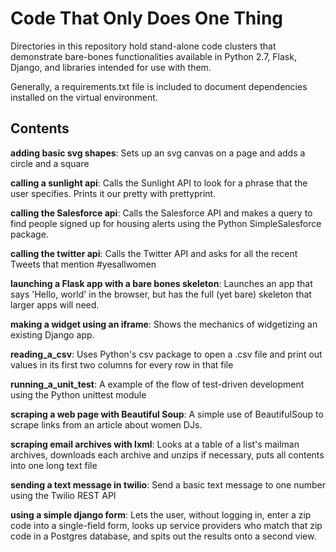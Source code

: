 Code That Only Does One Thing
=============================

Directories in this repository hold stand-alone code clusters that demonstrate bare-bones functionalities available in Python 2.7, Flask, Django, and libraries intended for use with them.

Generally, a requirements.txt file is included to document dependencies installed on the virtual environment.



Contents
--------
**adding basic svg shapes**: Sets up an svg canvas on a page and adds a circle and a square

**calling a sunlight api**: Calls the Sunlight API to look for a phrase that the user specifies. Prints it our pretty with prettyprint.

**calling the Salesforce api**: Calls the Salesforce API and makes a query to find people signed up for housing alerts using the Python SimpleSalesforce package.

**calling the twitter api**: Calls the Twitter API and asks for all the recent Tweets that mention #yesallwomen

**launching a Flask app with a bare bones skeleton**: Launches an app that says 'Hello, world' in the browser, but has the full (yet bare) skeleton that larger apps will need.

**making a widget using an iframe**: Shows the mechanics of widgetizing an existing Django app.

**reading_a_csv**: Uses Python's csv package to open a .csv file and print out values in its first two columns for every row in that file

**running_a_unit_test**: A example of the flow of test-driven development using the Python unittest module

**scraping a web page with Beautiful Soup**: A simple use of BeautifulSoup to scrape links from an article about women DJs.

**scraping email archives with lxml**: Looks at a table of a list's mailman archives, downloads each archive and unzips if necessary, puts all contents into one long text file

**sending a text message in twilio**: Send a basic text message to one number using the Twilio REST API

**using a simple django form**: Lets the user, without logging in, enter a zip code into a single-field form, looks up service providers who match that zip code in a Postgres database, and spits out the results onto a second view.

